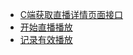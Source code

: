 - [C端获取直播详情页面接口](api_client_department_subject_lvb_detail)
- [开始直播播放](api_client_department_subject_lvb_play)
- [记录有效播放](api_client_department_subject_lvb_playtime)